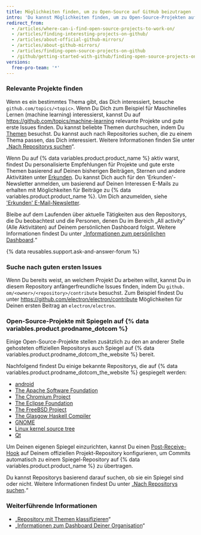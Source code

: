 ```yaml
---
title: Möglichkeiten finden, um zu Open-Source auf GitHub beizutragen
intro: 'Du kannst Möglichkeiten finden, um zu Open-Source-Projekten auf {% data variables.product.product_name %} beizutragen, die für Dich relevant sind.'
redirect_from:
  - /articles/where-can-i-find-open-source-projects-to-work-on/
  - /articles/finding-interesting-projects-on-github/
  - /articles/about-official-github-mirrors/
  - /articles/about-github-mirrors/
  - /articles/finding-open-source-projects-on-github
  - /github/getting-started-with-github/finding-open-source-projects-on-github
versions:
  free-pro-team: '*'
---
```


### Relevante Projekte finden

Wenn es ein bestimmtes Thema gibt, das Dich interessiert, besuche `github.com/topics/<topic>`. Wenn Du Dich zum Beispiel für Maschinelles Lernen (machine learning) interessierst, kannst Du auf https://github.com/topics/machine-learning relevante Projekte und gute erste Issues finden. Du kannst beliebte Themen durchsuchen, indem Du [Themen](https://github.com/topics) besuchst. Du kannst auch nach Repositories suchen, die zu einem Thema passen, das Dich interessiert. Weitere Informationen finden Sie unter „[Nach Repositorys suchen](/articles/searching-for-repositories/#search-by-topic)“.

Wenn Du auf {% data variables.product.product_name %} aktiv warst, findest Du personalisierte Empfehlungen für Projekte und gute erste Themen basierend auf Deinen bisherigen Beiträgen, Sternen und andere Aktivitäten unter [Erkunden](https://github.com/explore). Du kannst Dich auch für den 'Erkunden'-Newsletter anmelden, um basierend auf Deinen Interessen E-Mails zu erhalten mit Möglichkeiten für Beiträge zu {% data variables.product.product_name %}. Um Dich anzumelden, siehe ['Erkunden' E-Mail-Newsletter](https://github.com/explore/subscribe).

Bleibe auf dem Laufenden über aktuelle Tätigkeiten aus den Repositorys, die Du beobachtest und die Personen, denen Du im Bereich „All activity" (Alle Aktivitäten) auf Deinem persönlichen Dashboard folgst. Weitere Informationen findest Du unter „[Informationen zum persönlichen Dashboard](/articles/about-your-personal-dashboard).“

{% data reusables.support.ask-and-answer-forum %}

### Suche nach guten ersten Issues

Wenn Du bereits weist, an welchem Projekt Du arbeiten willst, kannst Du in diesem Repository anfängerfreundliche Issues finden, indem Du `github. om/<owner>/<repository>/contribute` besuchst. Zum Beispiel findest Du unter https://github.com/electron/electron/contribute Möglichkeiten für Deinen ersten Beitrag an `electron/electron`.

### Open-Source-Projekte mit Spiegeln auf {% data variables.product.prodname_dotcom %}

Einige Open-Source-Projekte stellen zusätzlich zu den an anderer Stelle gehosteten offiziellen Repositorys auch Spiegel auf {% data variables.product.prodname_dotcom_the_website %} bereit.

Nachfolgend findest Du einige bekannte Repositorys, die auf {% data variables.product.prodname_dotcom_the_website %} gespiegelt werden:

- [android](https://github.com/android)
- [The Apache Software Foundation](https://github.com/apache)
- [The Chromium Project](https://github.com/chromium)
- [The Eclipse Foundation](https://github.com/eclipse)
- [The FreeBSD Project](https://github.com/freebsd)
- [The Glasgow Haskell Compiler](https://github.com/ghc)
- [GNOME](https://github.com/GNOME)
- [Linux kernel source tree](https://github.com/torvalds/linux)
- [Qt](https://github.com/qt)

Um Deinen eigenen Spiegel einzurichten, kannst Du einen [Post-Receive-Hook](https://git-scm.com/book/en/Customizing-Git-Git-Hooks) auf Deinem offiziellen Projekt-Repository konfigurieren, um Commits automatisch zu einem Spiegel-Repository auf {% data variables.product.product_name %} zu übertragen.

Du kannst Repositorys basierend darauf suchen, ob sie ein Spiegel sind oder nicht. Weitere Informationen findest Du unter „[Nach Repositorys suchen](/articles/searching-for-repositories/#search-based-on-whether-a-repository-is-a-mirror).“

### Weiterführende Informationen

- „[Repository mit Themen klassifizieren](/articles/classifying-your-repository-with-topics)“
- „[Informationen zum Dashboard Deiner Organisation](/articles/about-your-organization-dashboard)“
